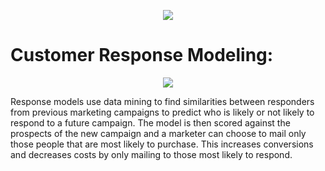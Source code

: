 <p align="center">
  <img src="https://s19.postimg.org/70egtut9v/screenshot_1495809310.png">
</p>


# Customer Response Modeling:

<p align="center">
  <img src="https://s19.postimg.org/xwyg26c37/screenshot_1495809198.png">
</p>


 Response models use data mining to find similarities between responders from previous marketing campaigns to predict who is likely or not likely to respond to a future campaign. The model is then scored against the prospects of the new campaign and a marketer can choose to mail only those people that are most likely to purchase. This increases conversions and decreases costs by only mailing to those most likely to respond.
